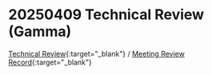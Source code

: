 # 20250409 Technical Review (Gamma)

[Technical Review](../reviews/20250409%20TR%20nPOC-BB%20Final%20Technical%20Review.pdf){:target="_blank"} / [Meeting Review Record](../reviews/20250409%20MRR%20NAATOS%20v1%20Gamma%20(Final)%20Technical%20Review.pdf){:target="_blank"}
